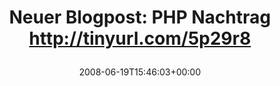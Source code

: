 ---
retweeted: false
source: <a href="http://twitter.com" rel="nofollow">Twitter Web Client</a>
entities:
  hashtags: []
  symbols: []
  user_mentions: []
  urls: []
display_text_range:
- '0'
- '54'
favorite_count: '0'
id_str: '838756300'
truncated: false
retweet_count: '0'
id: '838756300'
created_at: Thu Jun 19 15:46:03 +0000 2008
favorited: false
full_text: 'Neuer Blogpost: PHP Nachtrag http://tinyurl.com/5p29r8'
lang: de
tags:
- pesos/twitter
date: '2008-06-19T15:46:03+00:00'
src: https://twitter.com/bascht/status/838756300
original_url: https://twitter.com/bascht/status/838756300
type: twitter_tweet
text: 'Neuer Blogpost: PHP Nachtrag http://tinyurl.com/5p29r8'
title: 'Neuer Blogpost: PHP Nachtrag http://tinyurl.com/5p29r8

  '

---